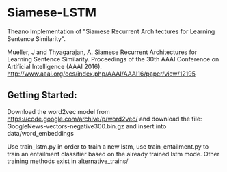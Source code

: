 # Siamese-LSTM

Theano Implementation of "Siamese Recurrent Architectures for Learning Sentence Similarity".

Mueller, J and Thyagarajan, A.  Siamese Recurrent Architectures for Learning Sentence Similarity.  Proceedings of the 30th AAAI Conference on Artificial Intelligence (AAAI 2016).
 http://www.aaai.org/ocs/index.php/AAAI/AAAI16/paper/view/12195

## Getting Started:
Download the word2vec model from https://code.google.com/archive/p/word2vec/  and download the file: GoogleNews-vectors-negative300.bin.gz and insert into data/word_embeddings

Use train_lstm.py in order to train a new lstm, use train_entailment.py to train an entailment classifier based on the already trained lstm mode. Other training methods exist in alternative_trains/



